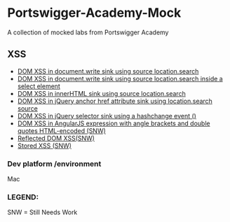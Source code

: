 # Portswigger-Academy-Mock
A collection of mocked labs from Portswigger Academy

## XSS
- [DOM XSS in document.write sink using source location.search](https://github.com/p-cap/Portswigger-Academy-Mock/tree/main/XSS/1)
- [DOM XSS in document.write sink using source location.search inside a select element](https://github.com/p-cap/Portswigger-Academy-Mock/tree/main/XSS/2)
- [DOM XSS in innerHTML sink using source location.search](https://github.com/p-cap/Portswigger-Academy-Mock/tree/main/XSS/3)
- [DOM XSS in jQuery anchor href attribute sink using location.search source](https://github.com/p-cap/Portswigger-Academy-Mock/tree/main/XSS/4)
- [DOM XSS in jQuery selector sink using a hashchange event ()](https://github.com/p-cap/Portswigger-Academy-Mock/tree/main/XSS/5)
- [DOM XSS in AngularJS expression with angle brackets and double quotes HTML-encoded (SNW)](https://github.com/p-cap/Portswigger-Academy-Mock/tree/main/XSS/6)
- [Reflected DOM XSS(SNW)](https://github.com/p-cap/Portswigger-Academy-Mock/tree/main/XSS/7)
- [Stored XSS (SNW)](https://github.com/p-cap/Portswigger-Academy-Mock/tree/main/XSS/8)

### Dev platform /environment
Mac

### LEGEND:
SNW = Still Needs Work
